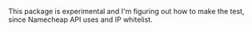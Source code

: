 This package is experimental and I'm figuring out how to make the test, since Namecheap API uses and IP whitelist.